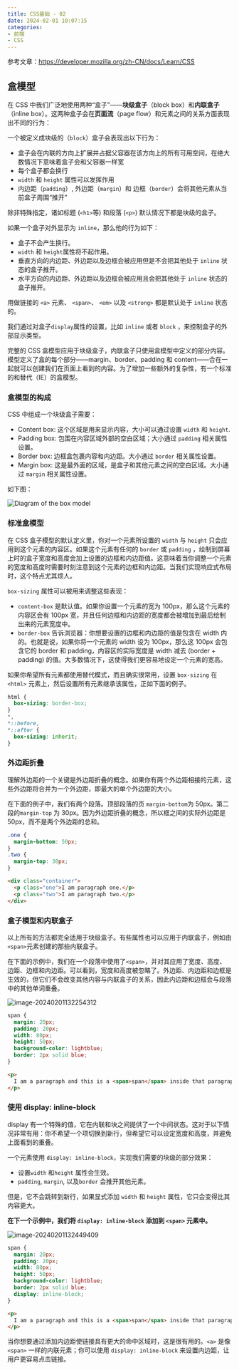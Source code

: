 ```yaml
---
title: CSS基础 - 02
date: 2024-02-01 10:07:15
categories: 
- 前端
- CSS
---
```


参考文章：https://developer.mozilla.org/zh-CN/docs/Learn/CSS

## 盒模型

在 CSS 中我们广泛地使用两种“盒子”——**块级盒子**（block box）和**内联盒子**（inline box）。这两种盒子会在**页面流**（page flow）和元素之间的关系方面表现出不同的行为：

一个被定义成块级的（`block`）盒子会表现出以下行为：

- 盒子会在内联的方向上扩展并占据父容器在该方向上的所有可用空间，在绝大数情况下意味着盒子会和父容器一样宽
- 每个盒子都会换行
- `width` 和 `height` 属性可以发挥作用
- 内边距（`padding`）, 外边距（`margin`）和 边框（`border`）会将其他元素从当前盒子周围“推开”

除非特殊指定，诸如标题 (`<h1>`等) 和段落 (`<p>`) 默认情况下都是块级的盒子。

如果一个盒子对外显示为 `inline`，那么他的行为如下：

- 盒子不会产生换行。
- `width` 和 `height`属性将不起作用。
- 垂直方向的内边距、外边距以及边框会被应用但是不会把其他处于 `inline` 状态的盒子推开。
- 水平方向的内边距、外边距以及边框会被应用且会把其他处于 `inline` 状态的盒子推开。

用做链接的 `<a>` 元素、 `<span>`、 `<em>` 以及 `<strong>` 都是默认处于 `inline` 状态的。

我们通过对盒子`display`属性的设置，比如 `inline` 或者 `block` ，来控制盒子的外部显示类型。

完整的 CSS 盒模型应用于块级盒子，内联盒子只使用盒模型中定义的部分内容。模型定义了盒的每个部分——margin、border、padding 和 content——合在一起就可以创建我们在页面上看到的内容。为了增加一些额外的复杂性，有一个标准的和替代（IE）的盒模型。

### 盒模型的构成

CSS 中组成一个块级盒子需要：

- Content box: 这个区域是用来显示内容，大小可以通过设置 `width` 和 `height`.
- Padding box: 包围在内容区域外部的空白区域；大小通过 `padding` 相关属性设置。
- Border box: 边框盒包裹内容和内边距。大小通过 `border` 相关属性设置。
- Margin box: 这是最外面的区域，是盒子和其他元素之间的空白区域。大小通过 `margin` 相关属性设置。

如下图：

![Diagram of the box model](https://s2.loli.net/2024/02/01/lL1TXSEZY5UtRA9.png)

### 标准盒模型

在 CSS 盒子模型的默认定义里，你对一个元素所设置的 `width` 与 `height` 只会应用到这个元素的内容区。如果这个元素有任何的 `border` 或 `padding` ，绘制到屏幕上时的盒子宽度和高度会加上设置的边框和内边距值。这意味着当你调整一个元素的宽度和高度时需要时刻注意到这个元素的边框和内边距。当我们实现响应式布局时，这个特点尤其烦人。

`box-sizing` 属性可以被用来调整这些表现：

- `content-box` 是默认值。如果你设置一个元素的宽为 100px，那么这个元素的内容区会有 100px 宽，并且任何边框和内边距的宽度都会被增加到最后绘制出来的元素宽度中。
- `border-box` 告诉浏览器：你想要设置的边框和内边距的值是包含在 width 内的。也就是说，如果你将一个元素的 width 设为 100px，那么这 100px 会包含它的 border 和 padding，内容区的实际宽度是 width 减去 (border + padding) 的值。大多数情况下，这使得我们更容易地设定一个元素的宽高。

如果你希望所有元素都使用替代模式，而且确实很常用，设置 `box-sizing` 在 `<html>` 元素上，然后设置所有元素继承该属性，正如下面的例子。

```css
html {
  box-sizing: border-box;
}
*,
*::before,
*::after {
  box-sizing: inherit;
}
```

### 外边距折叠

理解外边距的一个关键是外边距折叠的概念。如果你有两个外边距相接的元素，这些外边距将合并为一个外边距，即最大的单个外边距的大小。

在下面的例子中，我们有两个段落。顶部段落的页 `margin-bottom`为 50px。第二段的`margin-top` 为 30px。因为外边距折叠的概念，所以框之间的实际外边距是 50px，而不是两个外边距的总和。

```css
.one {
  margin-bottom: 50px;
}
.two {
  margin-top: 30px;
}
```

```html
<div class="container">
  <p class="one">I am paragraph one.</p>
  <p class="two">I am paragraph two.</p>
</div>
```

### 盒子模型和内联盒子

以上所有的方法都完全适用于块级盒子。有些属性也可以应用于内联盒子，例如由`<span>`元素创建的那些内联盒子。

在下面的示例中，我们在一个段落中使用了`<span>`，并对其应用了宽度、高度、边距、边框和内边距。可以看到，宽度和高度被忽略了。外边距、内边距和边框是生效的，但它们不会改变其他内容与内联盒子的关系，因此内边距和边框会与段落中的其他单词重叠。

![image-20240201132254312](https://s2.loli.net/2024/02/01/XHUMPRS4CqcIwf7.png)

```css
span {
  margin: 20px;
  padding: 20px;
  width: 80px;
  height: 50px;
  background-color: lightblue;
  border: 2px solid blue;
}
```

```html
<p>
  I am a paragraph and this is a <span>span</span> inside that paragraph. A span is an inline element and so does not respect width and height.
</p>
```

### 使用 display: inline-block

display 有一个特殊的值，它在内联和块之间提供了一个中间状态。这对于以下情况非常有用：你不希望一个项切换到新行，但希望它可以设定宽度和高度，并避免上面看到的重叠。

一个元素使用 `display: inline-block`，实现我们需要的块级的部分效果：

- 设置`width` 和`height` 属性会生效。
- `padding`, `margin`, 以及`border` 会推开其他元素。

但是，它不会跳转到新行，如果显式添加 `width` 和 `height` 属性，它只会变得比其内容更大。

**在下一个示例中，我们将 `display: inline-block` 添加到 `<span>` 元素中。**

![image-20240201132449409](https://s2.loli.net/2024/02/01/JbvENuBP8lHTAVr.png)

```css
span {
  margin: 20px;
  padding: 20px;
  width: 80px;
  height: 50px;
  background-color: lightblue;
  border: 2px solid blue;
  display: inline-block;
}
```

```html
<p>
  I am a paragraph and this is a <span>span</span> inside that paragraph. A span is an inline element and so does not respect width and height.
</p>
```

当你想要通过添加内边距使链接具有更大的命中区域时，这是很有用的。`<a>` 是像 `<span>` 一样的内联元素；你可以使用 `display: inline-block` 来设置内边距，让用户更容易点击链接。
